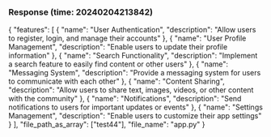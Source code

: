 ### Response (time: 20240204213842)

{
  "features": [
    {
      "name": "User Authentication",
      "description": "Allow users to register, login, and manage their accounts"
    },
    {
      "name": "User Profile Management",
      "description": "Enable users to update their profile information"
    },
    {
      "name": "Search Functionality",
      "description": "Implement a search feature to easily find content or other users"
    },
    {
      "name": "Messaging System",
      "description": "Provide a messaging system for users to communicate with each other"
    },
    {
      "name": "Content Sharing",
      "description": "Allow users to share text, images, videos, or other content with the community"
    },
    {
      "name": "Notifications",
      "description": "Send notifications to users for important updates or events"
    },
    {
      "name": "Settings Management",
      "description": "Enable users to customize their app settings"
    }
  ],
  "file_path_as_array": ["test44"],
  "file_name": "app.py"
}